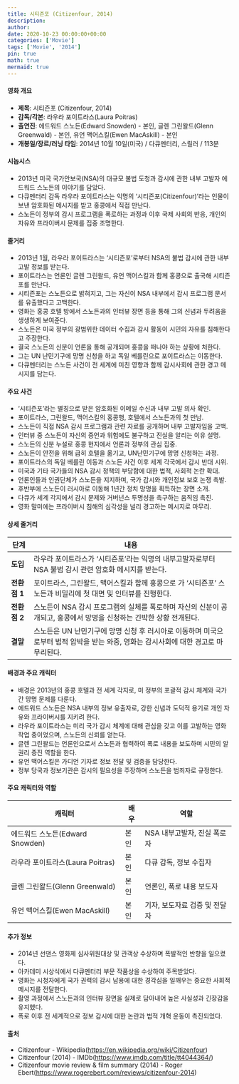```yaml
---
title: 시티즌포 (Citizenfour, 2014)
description: 
author: 
date: 2020-10-23 00:00:00+00:00
categories: ['Movie']
tags: ['Movie', '2014']
pin: true
math: true
mermaid: true
---
```

#### 영화 개요

- **제목**: 시티즌포 (Citizenfour, 2014)  
- **감독/각본**: 라우라 포이트라스(Laura Poitras)  
- **출연진**: 에드워드 스노든(Edward Snowden) - 본인, 글렌 그린왈드(Glenn Greenwald) - 본인, 유언 맥어스킬(Ewen MacAskill) - 본인  
- **개봉일/장르/러닝 타임**: 2014년 10월 10일(미국) / 다큐멘터리, 스릴러 / 113분  

#### 시놉시스

- 2013년 미국 국가안보국(NSA)의 대규모 불법 도청과 감시에 관한 내부 고발자 에드워드 스노든의 이야기를 담았다.  
- 다큐멘터리 감독 라우라 포이트라스는 익명의 ‘시티즌포(Citizenfour)’라는 인물이 보낸 암호화된 메시지를 받고 홍콩에서 직접 만난다.  
- 스노든이 정부의 감시 프로그램을 폭로하는 과정과 이후 국제 사회의 반응, 개인의 자유와 프라이버시 문제를 집중 조명한다.  

#### 줄거리

- 2013년 1월, 라우라 포이트라스는 ‘시티즌포’로부터 NSA의 불법 감시에 관한 내부 고발 정보를 받는다.  
- 포이트라스는 언론인 글렌 그린왈드, 유언 맥어스킬과 함께 홍콩으로 출국해 시티즌포를 만난다.  
- 시티즌포는 스노든으로 밝혀지고, 그는 자신이 NSA 내부에서 감시 프로그램 문서를 유출했다고 고백한다.  
- 영화는 홍콩 호텔 방에서 스노든과의 인터뷰 장면 등을 통해 그의 신념과 두려움을 생생하게 보여준다.  
- 스노든은 미국 정부의 광범위한 데이터 수집과 감시 활동이 시민의 자유를 침해한다고 주장한다.  
- 결국 스노든의 신분이 언론을 통해 공개되며 홍콩을 떠나야 하는 상황에 처한다.  
- 그는 UN 난민기구에 망명 신청을 하고 독일 베를린으로 포이트라스는 이동한다.  
- 다큐멘터리는 스노든 사건이 전 세계에 미친 영향과 함께 감시사회에 관한 경고 메시지를 담는다.  

#### 주요 사건

- ‘시티즌포’라는 별칭으로 받은 암호화된 이메일 수신과 내부 고발 의사 확인.  
- 포이트라스, 그린왈드, 맥어스킬의 홍콩행, 호텔에서 스노든과의 첫 만남.  
- 스노든이 직접 NSA 감시 프로그램과 관련 자료를 공개하며 내부 고발자임을 고백.  
- 인터뷰 중 스노든이 자신의 증언과 위험에도 불구하고 진실을 알리는 이유 설명.  
- 스노든의 신분 누설로 홍콩 현지에서 언론과 정부의 관심 집중.  
- 스노든이 안전을 위해 급히 호텔을 옮기고, UN난민기구에 망명 신청하는 과정.  
- 포이트라스의 독일 베를린 이동과 스노든 사건 이후 세계 각국에서 감시 반대 시위.  
- 미국과 기타 국가들의 NSA 감시 정책의 부당함에 대한 법적, 사회적 논란 확대.  
- 언론인들과 인권단체가 스노든을 지지하며, 국가 감시와 개인정보 보호 논쟁 촉발.  
- 후반부에 스노든이 러시아로 이동해 1년간 정치 망명을 획득하는 장면 소개.  
- 다큐가 세계 각지에서 감시 문제와 거버넌스 투명성을 촉구하는 움직임 촉진.  
- 영화 말미에는 프라이버시 침해의 심각성을 널리 경고하는 메시지로 마무리.  

#### 상세 줄거리

| **단계**    | **내용**                                                                                             |
|-------------|----------------------------------------------------------------------------------------------------|
| **도입**    | 라우라 포이트라스가 ‘시티즌포’라는 익명의 내부고발자로부터 NSA 불법 감시 관련 암호화 메시지를 받는다.  |
| **전환점 1** | 포이트라스, 그린왈드, 맥어스킬과 함께 홍콩으로 가 ‘시티즌포’ 스노든과 비밀리에 첫 대면 및 인터뷰를 진행한다.   |
| **전환점 2** | 스노든이 NSA 감시 프로그램의 실체를 폭로하며 자신의 신분이 공개되고, 홍콩에서 망명을 신청하는 긴박한 상황 전개된다.    |
| **결말**    | 스노든은 UN 난민기구에 망명 신청 후 러시아로 이동하며 미국으로부터 법적 압박을 받는 와중, 영화는 감시사회에 대한 경고로 마무리된다.  |

#### 배경과 주요 캐릭터

- 배경은 2013년의 홍콩 호텔과 전 세계 각지로, 미 정부의 포괄적 감시 체계와 국가 간 망명 문제를 다룬다.  
- 에드워드 스노든은 NSA 내부의 정보 유출자로, 강한 신념과 도덕적 용기로 개인 자유와 프라이버시를 지키려 한다.  
- 라우라 포이트라스는 미리 국가 감시 체계에 대해 관심을 갖고 이를 고발하는 영화 작업 중이었으며, 스노든의 신뢰를 얻는다.  
- 글렌 그린왈드는 언론인으로서 스노든과 협력하여 폭로 내용을 보도하며 시민의 알 권리 증진 역할을 한다.  
- 유언 맥어스킬은 가디언 기자로 정보 전달 및 검증을 담당한다.  
- 정부 당국과 정보기관은 감시의 필요성을 주장하며 스노든을 범죄자로 규정한다.  

#### 주요 캐릭터와 역할

| **캐릭터**         | **배우**        | **역할**                     |
|--------------------|-----------------|------------------------------|
| 에드워드 스노든(Edward Snowden)  | 본인            | NSA 내부고발자, 진실 폭로자          |
| 라우라 포이트라스(Laura Poitras) | 본인            | 다큐 감독, 정보 수집자               |
| 글렌 그린왈드(Glenn Greenwald)  | 본인            | 언론인, 폭로 내용 보도자             |
| 유언 맥어스킬(Ewen MacAskill)    | 본인            | 기자, 보도자료 검증 및 전달자          |

#### 추가 정보

- 2014년 선댄스 영화제 심사위원대상 및 관객상 수상하며 폭발적인 반향을 일으켰다.  
- 아카데미 시상식에서 다큐멘터리 부문 작품상을 수상하여 주목받았다.  
- 영화는 시청자에게 국가 권력의 감시 남용에 대한 경각심을 일깨우는 중요한 사회적 메시지를 전달한다.  
- 촬영 과정에서 스노든과의 인터뷰 장면을 실제로 담아내어 높은 사실성과 긴장감을 유지했다.  
- 폭로 이후 전 세계적으로 정보 감시에 대한 논란과 법적 개혁 운동이 촉진되었다.  

#### 출처

- Citizenfour - Wikipedia(https://en.wikipedia.org/wiki/Citizenfour)  
- Citizenfour (2014) - IMDb(https://www.imdb.com/title/tt4044364/)  
- Citizenfour movie review & film summary (2014) - Roger Ebert(https://www.rogerebert.com/reviews/citizenfour-2014)
